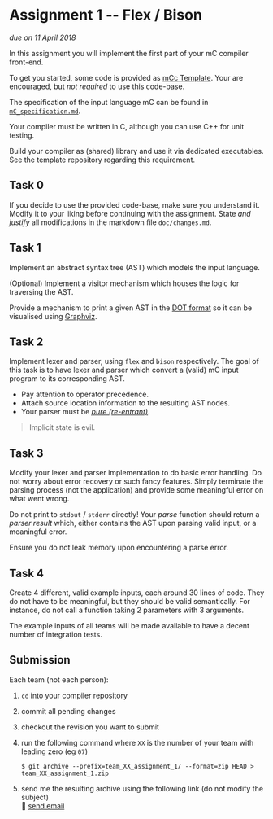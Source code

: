 # Assignment 1 -- Flex / Bison

*due on 11 April 2018*

In this assignment you will implement the first part of your mC compiler front-end.

To get you started, some code is provided as [mCc Template](https://github.com/W4RH4WK/mCc).
Your are encouraged, but *not required* to use this code-base.

The specification of the input language mC can be found in [`mC_specification.md`](mC_specification.md).

Your compiler must be written in C, although you can use C++ for unit testing.

Build your compiler as (shared) library and use it via dedicated executables.
See the template repository regarding this requirement.

## Task 0

If you decide to use the provided code-base, make sure you understand it.
Modify it to your liking before continuing with the assignment.
State *and justify* all modifications in the markdown file `doc/changes.md`.

## Task 1

Implement an abstract syntax tree (AST) which models the input language.

(Optional) Implement a visitor mechanism which houses the logic for traversing the AST.

Provide a mechanism to print a given AST in the [DOT format] so it can be visualised using [Graphviz].

[DOT format]: <(https://en.wikipedia.org/wiki/DOT_(graph_description_language)>
[Graphviz]: <https://graphviz.gitlab.io/>

## Task 2

Implement lexer and parser, using `flex` and `bison` respectively.
The goal of this task is to have lexer and parser which convert a (valid) mC input program to its corresponding AST.

- Pay attention to operator precedence.
- Attach source location information to the resulting AST nodes.
- Your parser must be [*pure (re-entrant)*](https://www.gnu.org/software/bison/manual/html_node/Pure-Decl.html).

> Implicit state is evil.

## Task 3

Modify your lexer and parser implementation to do basic error handling.
Do not worry about error recovery or such fancy features.
Simply terminate the parsing process (not the application) and provide some meaningful error on what went wrong.

Do not print to `stdout` / `stderr` directly!
Your *parse* function should return a *parser result* which, either contains the AST upon parsing valid input, or a meaningful error.

Ensure you do not leak memory upon encountering a parse error.

## Task 4

Create 4 different, valid example inputs, each around 30 lines of code.
They do not have to be meaningful, but they should be valid semantically.
For instance, do not call a function taking 2 parameters with 3 arguments.

The example inputs of all teams will be made available to have a decent number of integration tests.

## Submission

Each team (not each person):

1. `cd` into your compiler repository
2. commit all pending changes
3. checkout the revision you want to submit
4. run the following command where `XX` is the number of your team with leading zero (eg `07`)

       $ git archive --prefix=team_XX_assignment_1/ --format=zip HEAD > team_XX_assignment_1.zip

5. send me the resulting archive using the following link (do not modify the subject)\
   :email: [send email](mailto:alexander.hirsch@uibk.ac.at?subject=703602%20-%20Assignment%201)
